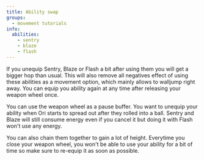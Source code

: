 ```yaml
---
title: Ability swap
groups:
  - movement tutorials
info:
  abilities:
    - sentry
    - blaze
    - flash
---
```


If you unequip Sentry, Blaze or Flash a bit after using them you will get a bigger hop than usual.
This will also remove all negatives effect of using these abilities as a movement option, which mainly allows to walljump right away.
You can equip you ability again at any time after releasing your weapon wheel once.

You can use the weapon wheel as a pause buffer. You want to unequip your ability when Ori starts to spread out after they rolled into a ball.
Sentry and Blaze will still consume energy even if you cancel it but doing it with Flash won't use any energy.

<youtube-video id="gedIikLrifY"></youtube-video>

You can also chain them together to gain a lot of height. Everytime you close your weapon wheel, you won't be able to use your ability for a bit of time so make sure to re-equip it as soon as possible.

<youtube-video id="ylk0c81n4O8"></youtube-video>
